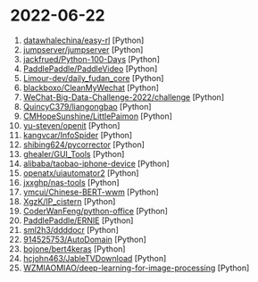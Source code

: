 # 2022-06-22

1. [datawhalechina/easy-rl](https://github.com/datawhalechina/easy-rl "强化学习中文教程（蘑菇书），在线阅读地址：https://datawhalechina.github.io/easy-rl/") [Python]
2. [jumpserver/jumpserver](https://github.com/jumpserver/jumpserver "JumpServer 是全球首款开源的堡垒机，是符合 4A 的专业运维安全审计系统。") [Python]
3. [jackfrued/Python-100-Days](https://github.com/jackfrued/Python-100-Days "Python - 100天从新手到大师") [Python]
4. [PaddlePaddle/PaddleVideo](https://github.com/PaddlePaddle/PaddleVideo "基于模块化的设计，提供丰富的视频算法实现、产业级的视频算法优化与应用，包括安防、体育、互联网、媒体等行业的动作定位与识别、行为分析、智能封面、视频标注、视频打标签等，涵盖动作识别与视频分类、动作定位、动作检测、多模态文本视频检索等技术。") [Python]
5. [Limour-dev/daily_fudan_core](https://github.com/Limour-dev/daily_fudan_core "daily_fudan的代码，无需fork；请fork https://github.com/Limour-dev/daily_fudan_actions 来自动执行该repo下的最新代码。有问题请提issue") [Python]
6. [blackboxo/CleanMyWechat](https://github.com/blackboxo/CleanMyWechat "自动删除 PC 端微信缓存数据，包括从所有聊天中自动下载的大量文件、视频、图片等数据内容，解放你的空间。") [Python]
7. [WeChat-Big-Data-Challenge-2022/challenge](https://github.com/WeChat-Big-Data-Challenge-2022/challenge "微信大赛baseline") [Python]
8. [QuincyC379/liangongbao](https://github.com/QuincyC379/liangongbao "练功宝题库每日更新") [Python]
9. [CMHopeSunshine/LittlePaimon](https://github.com/CMHopeSunshine/LittlePaimon "小派蒙！原神qq群机器人，基于NoneBot2和HoshinoBot的UID查询、抽卡导出分析、模拟抽卡、实时便签、札记等多功能小助手。") [Python]
10. [yu-steven/openit](https://github.com/yu-steven/openit "致力于打造免费无感的翻墙环境") [Python]
11. [kangvcar/InfoSpider](https://github.com/kangvcar/InfoSpider "INFO-SPIDER 是一个集众多数据源于一身的爬虫工具箱🧰，旨在安全快捷的帮助用户拿回自己的数据，工具代码开源，流程透明。支持数据源包括GitHub、QQ邮箱、网易邮箱、阿里邮箱、新浪邮箱、Hotmail邮箱、Outlook邮箱、京东、淘宝、支付宝、中国移动、中国联通、中国电信、知乎、哔哩哔哩、网易云音乐、QQ好友、QQ群、生成朋友圈相册、浏览器浏览历史、12306、博客园、CSDN博客、开源中国博客、简书。") [Python]
12. [shibing624/pycorrector](https://github.com/shibing624/pycorrector "pycorrector is a toolkit for text error correction. 文本纠错，Kenlm，ConvSeq2Seq，BERT，MacBERT，ELECTRA，ERNIE，Transformer，T5等模型实现，开箱即用。") [Python]
13. [ghealer/GUI_Tools](https://github.com/ghealer/GUI_Tools "一个由各种图形化渗透工具组成的工具集") [Python]
14. [alibaba/taobao-iphone-device](https://github.com/alibaba/taobao-iphone-device "tidevice can be used to communicate with iPhone device") [Python]
15. [openatx/uiautomator2](https://github.com/openatx/uiautomator2 "Android Uiautomator2 Python Wrapper") [Python]
16. [jxxghp/nas-tools](https://github.com/jxxghp/nas-tools "NAS媒体库资源归集、整理自动化工具") [Python]
17. [ymcui/Chinese-BERT-wwm](https://github.com/ymcui/Chinese-BERT-wwm "Pre-Training with Whole Word Masking for Chinese BERT（中文BERT-wwm系列模型）") [Python]
18. [XgzK/IP_cistern](https://github.com/XgzK/IP_cistern "青龙代理") [Python]
19. [CoderWanFeng/python-office](https://github.com/CoderWanFeng/python-office "pip install python-office") [Python]
20. [PaddlePaddle/ERNIE](https://github.com/PaddlePaddle/ERNIE "Official implementations for various pre-training models of ERNIE-family, covering topics of Language Understanding & Generation, Multimodal Understanding & Generation, and beyond.") [Python]
21. [sml2h3/ddddocr](https://github.com/sml2h3/ddddocr "带带弟弟 通用验证码识别OCR pypi版") [Python]
22. [914525753/AutoDomain](https://github.com/914525753/AutoDomain "自动提取主域名/IP，并调用fofa、quake、hunter搜集子域名，可配合指纹扫描工具达到快速资产整理") [Python]
23. [bojone/bert4keras](https://github.com/bojone/bert4keras "keras implement of transformers for humans") [Python]
24. [hcjohn463/JableTVDownload](https://github.com/hcjohn463/JableTVDownload "下載 jable好幫手") [Python]
25. [WZMIAOMIAO/deep-learning-for-image-processing](https://github.com/WZMIAOMIAO/deep-learning-for-image-processing "deep learning for image processing including classification and object-detection etc.") [Python]
